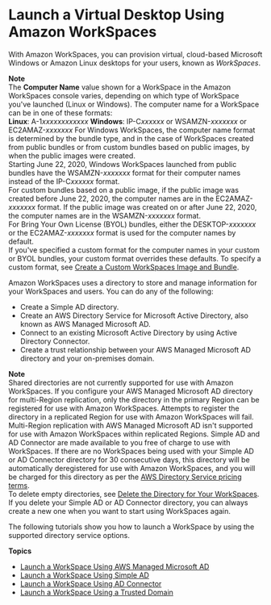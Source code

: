 # Launch a Virtual Desktop Using Amazon WorkSpaces<a name="launch-workspaces-tutorials"></a>

With Amazon WorkSpaces, you can provision virtual, cloud\-based Microsoft Windows or Amazon Linux desktops for your users, known as *WorkSpaces*\.

**Note**  
The **Computer Name** value shown for a WorkSpace in the Amazon WorkSpaces console varies, depending on which type of WorkSpace you've launched \(Linux or Windows\)\. The computer name for a WorkSpace can be in one of these formats:   
**Linux**: A\-1*xxxxxxxxxxxx*
**Windows**: IP\-C*xxxxxx* or WSAMZN\-*xxxxxxx* or EC2AMAZ\-*xxxxxxx*
For Windows WorkSpaces, the computer name format is determined by the bundle type, and in the case of WorkSpaces created from public bundles or from custom bundles based on public images, by when the public images were created\.  
Starting June 22, 2020, Windows WorkSpaces launched from public bundles have the WSAMZN\-*xxxxxxx* format for their computer names instead of the IP\-C*xxxxxx* format\.  
For custom bundles based on a public image, if the public image was created before June 22, 2020, the computer names are in the EC2AMAZ\-*xxxxxxx* format\. If the public image was created on or after June 22, 2020, the computer names are in the WSAMZN\-*xxxxxxx* format\.   
For Bring Your Own License \(BYOL\) bundles, either the DESKTOP\-*xxxxxxx* or the EC2AMAZ\-*xxxxxxx* format is used for the computer names by default\.  
If you've specified a custom format for the computer names in your custom or BYOL bundles, your custom format overrides these defaults\. To specify a custom format, see [Create a Custom WorkSpaces Image and Bundle](create-custom-bundle.md)\. 

Amazon WorkSpaces uses a directory to store and manage information for your WorkSpaces and users\. You can do any of the following:
+ Create a Simple AD directory\.
+ Create an AWS Directory Service for Microsoft Active Directory, also known as AWS Managed Microsoft AD\.
+ Connect to an existing Microsoft Active Directory by using Active Directory Connector\.
+ Create a trust relationship between your AWS Managed Microsoft AD directory and your on\-premises domain\.

**Note**  
Shared directories are not currently supported for use with Amazon WorkSpaces\.
If you configure your AWS Managed Microsoft AD directory for multi\-Region replication, only the directory in the primary Region can be registered for use with Amazon WorkSpaces\. Attempts to register the directory in a replicated Region for use with Amazon WorkSpaces will fail\. Multi\-Region replication with AWS Managed Microsoft AD isn't supported for use with Amazon WorkSpaces within replicated Regions\.
Simple AD and AD Connector are made available to you free of charge to use with WorkSpaces\. If there are no WorkSpaces being used with your Simple AD or AD Connector directory for 30 consecutive days, this directory will be automatically deregistered for use with Amazon WorkSpaces, and you will be charged for this directory as per the [AWS Directory Service pricing terms](http://aws.amazon.com/directoryservice/pricing/)\.  
To delete empty directories, see [Delete the Directory for Your WorkSpaces](delete-workspaces-directory.md)\. If you delete your Simple AD or AD Connector directory, you can always create a new one when you want to start using WorkSpaces again\.

The following tutorials show you how to launch a WorkSpace by using the supported directory service options\.

**Topics**
+ [Launch a WorkSpace Using AWS Managed Microsoft AD](launch-workspace-microsoft-ad.md)
+ [Launch a WorkSpace Using Simple AD](launch-workspace-simple-ad.md)
+ [Launch a WorkSpace Using AD Connector](launch-workspace-ad-connector.md)
+ [Launch a WorkSpace Using a Trusted Domain](launch-workspace-trusted-domain.md)